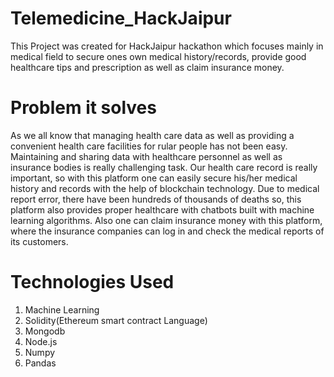 # Telemedicine_HackJaipur

This Project was created for HackJaipur hackathon which focuses mainly in medical field to secure ones own medical history/records, provide good healthcare tips and prescription as well as claim insurance money.

# Problem it solves
As we all know that managing health care data as well as providing a convenient health care facilities for rular people has not been easy. Maintaining and sharing data with healthcare personnel as well as insurance bodies is really challenging task. Our health care record is really important, so with this platform one can easily secure his/her medical history and records with the help of blockchain technology. Due to medical report error, there have been hundreds of thousands of deaths so, this platform also provides proper healthcare with chatbots built with machine learning algorithms. Also one can claim insurance money with this platform, where the insurance companies can log in and check the medical reports of its customers.
  
  
  # Technologies Used
  
  1. Machine Learning</br>
  2. Solidity(Ethereum smart contract Language)</br>
  3. Mongodb</br>
  4. Node.js</br>
  5. Numpy
  6. Pandas
  
  
  
